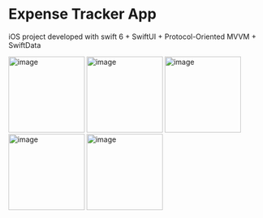# Expense Tracker App

iOS project developed with swift 6 + SwiftUI + Protocol-Oriented MVVM + SwiftData

<img width="150" alt="image" src="https://github.com/user-attachments/assets/09667432-fc57-4fe5-912b-15cf563c3b98">
<img width="150" alt="image" src="https://github.com/user-attachments/assets/1b60f33a-8109-43d0-9e5b-bfbc6153ffb4">
<img width="150" alt="image" src="https://github.com/user-attachments/assets/b5304b58-7a3b-4634-a7d5-4c976ebd5bad">
<img width="150" alt="image" src="https://github.com/user-attachments/assets/21be2e25-30e0-416a-bcac-25cce06f7b09">
<img width="150" alt="image" src="https://github.com/user-attachments/assets/6017e932-03c7-47a5-ae95-0f76e25e5a77">
